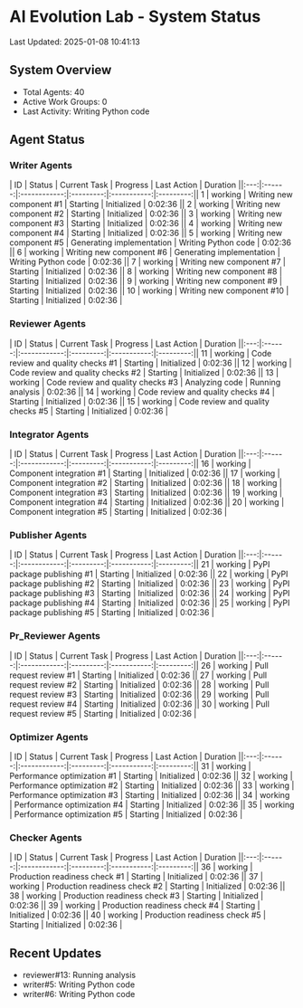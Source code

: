 # AI Evolution Lab - System Status
Last Updated: 2025-01-08 10:41:13

## System Overview
- Total Agents: 40
- Active Work Groups: 0
- Last Activity: Writing Python code

## Agent Status

### Writer Agents
| ID | Status | Current Task | Progress | Last Action | Duration ||:---:|:------:|:------------:|:---------:|:-----------:|:---------:|| 1 | working | Writing new component #1 | Starting | Initialized | 0:02:36 || 2 | working | Writing new component #2 | Starting | Initialized | 0:02:36 || 3 | working | Writing new component #3 | Starting | Initialized | 0:02:36 || 4 | working | Writing new component #4 | Starting | Initialized | 0:02:36 || 5 | working | Writing new component #5 | Generating implementation | Writing Python code | 0:02:36 || 6 | working | Writing new component #6 | Generating implementation | Writing Python code | 0:02:36 || 7 | working | Writing new component #7 | Starting | Initialized | 0:02:36 || 8 | working | Writing new component #8 | Starting | Initialized | 0:02:36 || 9 | working | Writing new component #9 | Starting | Initialized | 0:02:36 || 10 | working | Writing new component #10 | Starting | Initialized | 0:02:36 |
### Reviewer Agents
| ID | Status | Current Task | Progress | Last Action | Duration ||:---:|:------:|:------------:|:---------:|:-----------:|:---------:|| 11 | working | Code review and quality checks #1 | Starting | Initialized | 0:02:36 || 12 | working | Code review and quality checks #2 | Starting | Initialized | 0:02:36 || 13 | working | Code review and quality checks #3 | Analyzing code | Running analysis | 0:02:36 || 14 | working | Code review and quality checks #4 | Starting | Initialized | 0:02:36 || 15 | working | Code review and quality checks #5 | Starting | Initialized | 0:02:36 |
### Integrator Agents
| ID | Status | Current Task | Progress | Last Action | Duration ||:---:|:------:|:------------:|:---------:|:-----------:|:---------:|| 16 | working | Component integration #1 | Starting | Initialized | 0:02:36 || 17 | working | Component integration #2 | Starting | Initialized | 0:02:36 || 18 | working | Component integration #3 | Starting | Initialized | 0:02:36 || 19 | working | Component integration #4 | Starting | Initialized | 0:02:36 || 20 | working | Component integration #5 | Starting | Initialized | 0:02:36 |
### Publisher Agents
| ID | Status | Current Task | Progress | Last Action | Duration ||:---:|:------:|:------------:|:---------:|:-----------:|:---------:|| 21 | working | PyPI package publishing #1 | Starting | Initialized | 0:02:36 || 22 | working | PyPI package publishing #2 | Starting | Initialized | 0:02:36 || 23 | working | PyPI package publishing #3 | Starting | Initialized | 0:02:36 || 24 | working | PyPI package publishing #4 | Starting | Initialized | 0:02:36 || 25 | working | PyPI package publishing #5 | Starting | Initialized | 0:02:36 |
### Pr_Reviewer Agents
| ID | Status | Current Task | Progress | Last Action | Duration ||:---:|:------:|:------------:|:---------:|:-----------:|:---------:|| 26 | working | Pull request review #1 | Starting | Initialized | 0:02:36 || 27 | working | Pull request review #2 | Starting | Initialized | 0:02:36 || 28 | working | Pull request review #3 | Starting | Initialized | 0:02:36 || 29 | working | Pull request review #4 | Starting | Initialized | 0:02:36 || 30 | working | Pull request review #5 | Starting | Initialized | 0:02:36 |
### Optimizer Agents
| ID | Status | Current Task | Progress | Last Action | Duration ||:---:|:------:|:------------:|:---------:|:-----------:|:---------:|| 31 | working | Performance optimization #1 | Starting | Initialized | 0:02:36 || 32 | working | Performance optimization #2 | Starting | Initialized | 0:02:36 || 33 | working | Performance optimization #3 | Starting | Initialized | 0:02:36 || 34 | working | Performance optimization #4 | Starting | Initialized | 0:02:36 || 35 | working | Performance optimization #5 | Starting | Initialized | 0:02:36 |
### Checker Agents
| ID | Status | Current Task | Progress | Last Action | Duration ||:---:|:------:|:------------:|:---------:|:-----------:|:---------:|| 36 | working | Production readiness check #1 | Starting | Initialized | 0:02:36 || 37 | working | Production readiness check #2 | Starting | Initialized | 0:02:36 || 38 | working | Production readiness check #3 | Starting | Initialized | 0:02:36 || 39 | working | Production readiness check #4 | Starting | Initialized | 0:02:36 || 40 | working | Production readiness check #5 | Starting | Initialized | 0:02:36 |

## Recent Updates
- reviewer#13: Running analysis
- writer#5: Writing Python code
- writer#6: Writing Python code
